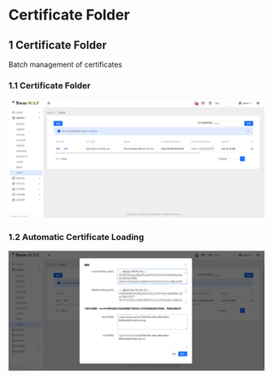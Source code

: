  # Certificate Folder

## 1 Certificate Folder  
Batch management of certificates

### 1.1 Certificate Folder

![Certificate Folder](/images/sslconfig.png)

### 1.2 Automatic Certificate Loading

![Certificate Loading Location](/images/sslconfig_auto.png)
